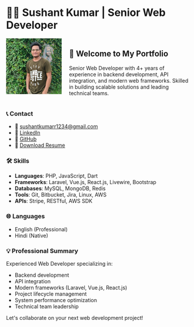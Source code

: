# 👨‍💻 Sushant Kumar | Senior Web Developer

<div style="display: flex; align-items: flex-start;">
  <img src="/assets/Sushant-Kumar.jpeg" alt="Sushant Kumar" style="width: 30%; margin-right: 20px;">
  <div>
    <h2>🚀 Welcome to My Portfolio</h2>
    <p>Senior Web Developer with 4+ years of experience in backend development, API integration, and modern web frameworks. Skilled in building scalable solutions and leading technical teams.</p>
  </div>
</div>

### 📞 Contact
- 📧 sushantkumarr1234@gmail.com
- 🔗 [LinkedIn](https://www.linkedin.com/in/sushantsinghrajput/)
- 🐙 [GitHub](https://github.com/SushantSinghRajput03)
- 📄 [Download Resume](/assets/Sushant-Kumar-resume.pdf)

### 🛠️ Skills
- **Languages**: PHP, JavaScript, Dart
- **Frameworks**: Laravel, Vue.js, React.js, Livewire, Bootstrap
- **Databases**: MySQL, MongoDB, Redis
- **Tools**: Git, Bitbucket, Jira, Linux, AWS
- **APIs**: Stripe, RESTful, AWS SDK

### 🌐 Languages
- English (Professional)
- Hindi (Native)

### 💡 Professional Summary
Experienced Web Developer specializing in:
- Backend development
- API integration
- Modern frameworks (Laravel, Vue.js, React.js)
- Project lifecycle management
- System performance optimization
- Technical team leadership

Let's collaborate on your next web development project!